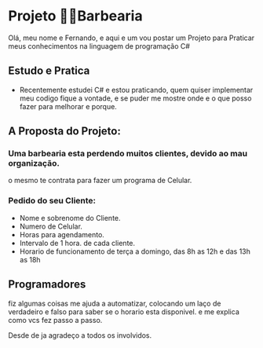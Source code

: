 
# Projeto 💇‍♂️Barbearia


Olá, meu nome e Fernando, e aqui e um vou postar um Projeto para Praticar meus conhecimentos
na linguagem de programação C#

## Estudo e Pratica
- Recentemente estudei C# e estou praticando, quem quiser implementar meu codigo fique a vontade, e se puder me mostre onde e o que posso fazer para melhorar e porque.

## A Proposta do Projeto: 
### Uma barbearia esta perdendo muitos clientes, devido ao mau organização.
o mesmo te contrata para fazer um programa de Celular.

### Pedido do seu Cliente:

- Nome e sobrenome do Cliente.
- Numero de Celular.
- Horas para agendamento.
- Intervalo de 1 hora. de cada cliente.
- Horario de funcionamento de terça a domingo, das 8h as 12h e das 13h as 18h


## Programadores 

fiz algumas coisas me ajuda a automatizar, colocando um laço de verdadeiro e falso para saber se o horario esta disponivel. e me explica como vcs fez passo a passo.

Desde de ja agradeço a todos os involvidos.
